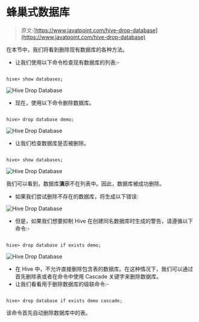 # 蜂巢式数据库

> 原文:[https://www.javatpoint.com/hive-drop-database](https://www.javatpoint.com/hive-drop-database)

在本节中，我们将看到删除现有数据库的各种方法。

*   让我们使用以下命令检查现有数据库的列表:-

```

hive> show databases;

```

![Hive Drop Database](../Images/d6e141a68683c82d0476249f17a5611d.png)

*   现在，使用以下命令删除数据库。

```

hive> drop database demo;

```

![Hive Drop Database](../Images/c0f5696e4b3218976f59d34875273930.png)

*   让我们检查数据库是否被删除。

```

hive> show databases;

```

![Hive Drop Database](../Images/9393b24661aa1dd342d528e310167527.png)

我们可以看到，数据库**演示**不在列表中。因此，数据库被成功删除。

*   如果我们尝试删除不存在的数据库，将生成以下错误:

![Hive Drop Database](../Images/78e9cf924d5085155e5f1415b36bc887.png)

*   但是，如果我们想要抑制 Hive 在创建同名数据库时生成的警告，请遵循以下命令:-

```

hive> drop database if exists demo;

```

![Hive Drop Database](../Images/6d9d4ec864ff8a43208f9c4017051f9b.png)

*   在 Hive 中，不允许直接删除包含表的数据库。在这种情况下，我们可以通过首先删除表或者在命令中使用 Cascade 关键字来删除数据库。
*   让我们看看用于删除数据库的级联命令:-

```

hive> drop database if exists demo cascade;

```

该命令首先自动删除数据库中的表。